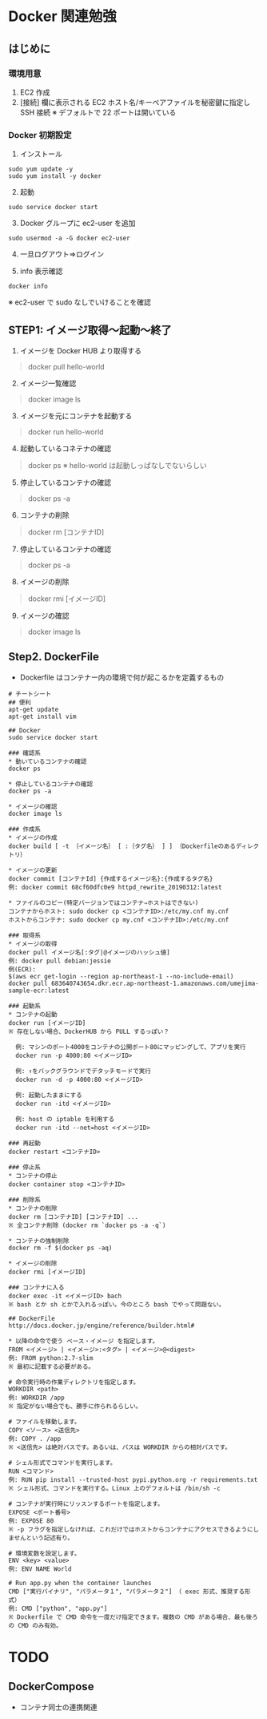 
# Docker 関連勉強
## はじめに
### 環境用意
1. EC2 作成
2. [接続] 欄に表示される EC2 ホスト名/キーペアファイルを秘密鍵に指定し SSH 接続
※ デフォルトで 22 ポートは開いている

### Docker 初期設定
1. インストール
```
sudo yum update -y
sudo yum install -y docker
```

2. 起動
```
sudo service docker start
```

3. Docker グループに ec2-user を追加
```
sudo usermod -a -G docker ec2-user
```

4. 一旦ログアウト⇒ログイン

5. info 表示確認
```
docker info
```
※ ec2-user で sudo なしでいけることを確認

## STEP1: イメージ取得～起動～終了
1. イメージを Docker HUB より取得する
> docker pull hello-world

2. イメージ一覧確認
> docker image ls

3. イメージを元にコンテナを起動する
> docker run hello-world

4. 起動しているコネテナの確認
> docker ps
※ hello-world は起動しっぱなしでないらしい

5. 停止しているコンテナの確認
> docker ps -a

6. コンテナの削除
> docker rm [コンテナID]

7. 停止しているコンテナの確認
> docker ps -a

8. イメージの削除
> docker rmi [イメージID]

9. イメージの確認
> docker image ls

## Step2. DockerFile
* Dockerfile はコンテナー内の環境で何が起こるかを定義するもの

```
# チートシート
## 便利
apt-get update
apt-get install vim

## Docker
sudo service docker start

### 確認系
* 動いているコンテナの確認
docker ps

* 停止しているコンテナの確認
docker ps -a

* イメージの確認
docker image ls

### 作成系
* イメージの作成
docker build [ -t ｛イメージ名｝ [ :｛タグ名｝ ] ] ｛Dockerfileのあるディレクトリ｝

* イメージの更新
docker commit [コンテナId] {作成するイメージ名}:{作成するタグ名}
例: docker commit 68cf60dfc0e9 httpd_rewrite_20190312:latest

* ファイルのコピー(特定バージョンではコンテナ⇒ホストはできない)
コンテナからホスト: sudo docker cp <コンテナID>:/etc/my.cnf my.cnf
ホストからコンテナ: sudo docker cp my.cnf <コンテナID>:/etc/my.cnf

### 取得系
* イメージの取得
docker pull イメージ名[:タグ|@イメージのハッシュ値]
例: docker pull debian:jessie
例(ECR):
$(aws ecr get-login --region ap-northeast-1 --no-include-email)
docker pull 683640743654.dkr.ecr.ap-northeast-1.amazonaws.com/umejima-sample-ecr:latest

### 起動系
* コンテナの起動
docker run [イメージID]
※ 存在しない場合、DockerHUB から PULL するっぽい？

  例: マシンのポート4000をコンテナの公開ポート80にマッピングして、アプリを実行
  docker run -p 4000:80 <イメージID>

  例: ↑をバックグラウンドでデタッチモードで実行
  docker run -d -p 4000:80 <イメージID>

  例: 起動したままにする
  docker run -itd <イメージID>

  例: host の iptable を利用する
  docker run -itd --net=host <イメージID>

### 再起動
docker restart <コンテナID>

### 停止系
* コンテナの停止
docker container stop <コンテナID>

### 削除系
* コンテナの削除
docker rm [コンテナID] [コンテナID] ...
※ 全コンテナ削除 (docker rm `docker ps -a -q`)

* コンテナの強制削除
docker rm -f $(docker ps -aq)

* イメージの削除
docker rmi [イメージID]

### コンテナに入る
docker exec -it <イメージID> bach
※ bash とか sh とかで入れるっぽい。今のところ bash でやって問題ない。

## DockerFile
http://docs.docker.jp/engine/reference/builder.html#

* 以降の命令で使う ベース・イメージ を指定します。
FROM <イメージ> | <イメージ>:<タグ> | <イメージ>@<digest>
例: FROM python:2.7-slim
※ 最初に記載する必要がある。

# 命令実行時の作業ディレクトリを指定します。
WORKDIR <path>
例: WORKDIR /app
※ 指定がない場合でも、勝手に作られるらしい。

# ファイルを移動します。
COPY <ソース> <送信先>
例: COPY . /app
※ <送信先> は絶対パスです。あるいは、パスは WORKDIR からの相対パスです。

# シェル形式でコマンドを実行します。
RUN <コマンド>
例: RUN pip install --trusted-host pypi.python.org -r requirements.txt
※ シェル形式、コマンドを実行する。Linux 上のデフォルトは /bin/sh -c

# コンテナが実行時にリッスンするポートを指定します。
EXPOSE <ポート番号>
例: EXPOSE 80
※ -p フラグを指定しなければ、これだけではホストからコンテナにアクセスできるようにしませんという記述有り。

# 環境変数を設定します。
ENV <key> <value>
例: ENV NAME World

# Run app.py when the container launches
CMD ["実行バイナリ", "パラメータ１", "パラメータ２"] （ exec 形式、推奨する形式）
例: CMD ["python", "app.py"]
※ Dockerfile で CMD 命令を一度だけ指定できます。複数の CMD がある場合、最も後ろの CMD のみ有効。
```

# TODO
## DockerCompose
* コンテナ同士の連携関連
